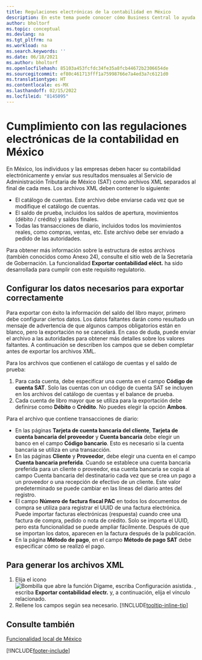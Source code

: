 ```yaml
---
title: Regulaciones electrónicas de la contabilidad en México
description: En este tema puede conocer cómo Business Central lo ayuda a cumplir con los requisitos de contabilidad electrónica en México.
author: bholtorf
ms.topic: conceptual
ms.devlang: na
ms.tgt_pltfrm: na
ms.workload: na
ms.search.keywords: ''
ms.date: 06/18/2021
ms.author: bholtorf
ms.openlocfilehash: 85103a453fcfdc34fe35a8fcb44672b2306654de
ms.sourcegitcommit: ef80c461713fff1a75998766e7a4ed3a7c6121d0
ms.translationtype: HT
ms.contentlocale: es-MX
ms.lasthandoff: 02/15/2022
ms.locfileid: "8145095"
---
```

# <a name="complying-with-electronic-accounting-regulations-in-mexico"></a>Cumplimiento con las regulaciones electrónicas de la contabilidad en México
En México, los individuos y las empresas deben hacer su contabilidad electrónicamente y enviar sus resultados mensuales al Servicio de Administración Tributaria de México (SAT) como archivos XML separados al final de cada mes. Los archivos XML deben contener lo siguiente:

* El catálogo de cuentas. Este archivo debe enviarse cada vez que se modifique el catálogo de cuentas.  
* El saldo de prueba, incluidos los saldos de apertura, movimientos (débito / crédito) y saldos finales.  
* Todas las transacciones de diario, incluidos todos los movimientos reales, como compras, ventas, etc. Este archivo debe ser enviado a pedido de las autoridades.

Para obtener más información sobre la estructura de estos archivos (también conocidos como Anexo 24), consulte el sitio web de la Secretaría de Gobernación. La funcionalidad **Exportar contabilidad eléct.** ha sido desarrollada para cumplir con este requisito regulatorio.

## <a name="setup-data-required-to-export-successfully"></a>Configurar los datos necesarios para exportar correctamente
Para exportar con éxito la información del saldo del libro mayor, primero debe configurar ciertos datos. Los datos faltantes darán como resultado un mensaje de advertencia de que algunos campos obligatorios están en blanco, pero la exportación no se cancelará. En caso de duda, puede enviar el archivo a las autoridades para obtener más detalles sobre los valores faltantes. A continuación se describen los campos que se deben completar antes de exportar los archivos XML.

Para los archivos que contienen el catálogo de cuentas y el saldo de prueba:
1. Para cada cuenta, debe especificar una cuenta en el campo **Código de cuenta SAT**. Solo las cuentas con un código de cuenta SAT se incluyen en los archivos del catálogo de cuentas y el balance de prueba. 
2. Cada cuenta de libro mayor que se utiliza para la exportación debe definirse como **Débito** o **Crédito**. No puedes elegir la opción **Ambos**.

Para el archivo que contiene transacciones de diario:
* En las páginas **Tarjeta de cuenta bancaria del cliente**, **Tarjeta de cuenta bancaria del proveedor** y **Cuenta bancaria** debe elegir un banco en el campo **Código bancario**. Esto es necesario si la cuenta bancaria se utiliza en una transacción. 
* En las páginas **Cliente** y **Proveedor**, debe elegir una cuenta en el campo **Cuenta bancaria preferida**. Cuando se establece una cuenta bancaria preferida para un cliente o proveedor, esa cuenta bancaria se copia al campo Cuenta bancaria del destinatario cada vez que se crea un pago a un proveedor o una recepción de efectivo de un cliente. Este valor predeterminado se puede cambiar en las líneas del diario antes del registro.
* El campo **Número de factura fiscal PAC** en todos los documentos de compra se utiliza para registrar el UUID de una factura electrónica. Puede importar facturas electrónicas (respuesta) cuando cree una factura de compra, pedido o nota de crédito. Solo se importa el UUID, pero esta funcionalidad se puede ampliar fácilmente. Después de que se importan los datos, aparecen en la factura después de la publicación.
* En la página **Método de pago**, en el campo **Método de pago SAT** debe especificar cómo se realizó el pago.

## <a name="to-generate-the-xml-files"></a>Para generar los archivos XML
1. Elija el icono ![Bombilla que abre la función Dígame, escriba Configuración asistida.](../../media/ui-search/search_small.png "Dígame qué desea hacer") , escriba **Exportar contabilidad electr.** y, a continuación, elija el vínculo relacionado.
2. Rellene los campos según sea necesario. [!INCLUDE[tooltip-inline-tip](../../includes/tooltip-inline-tip_md.md)]

## <a name="see-also"></a>Consulte también
[Funcionalidad local de México](mexico-local-functionality.md)


[!INCLUDE[footer-include](../../includes/footer-banner.md)]